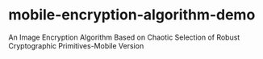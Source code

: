 # mobile-encryption-algorithm-demo
An Image Encryption Algorithm Based on Chaotic Selection of Robust Cryptographic Primitives-Mobile Version
